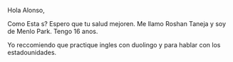 Hola Alonso,

Como Esta s? Espero que tu salud mejoren. Me llamo Roshan Taneja y soy de Menlo Park. Tengo 16 anos. 


Yo reccomiendo que practique ingles con duolingo y para hablar con los estadounidades.